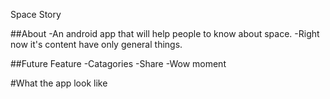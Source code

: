 Space Story

##About
 -An android app that will help people to know about space.
 -Right now it's content have only general things.
 
##Future Feature
-Catagories
-Share
-Wow moment

#What the app look like
 
